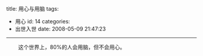 title: 用心与用脑
tags:
  - 用心
id: 14
categories:
  - 出世入世
date: 2008-05-09 21:47:23
---

        这个世界上，80%的人会用脑，但不会用心。